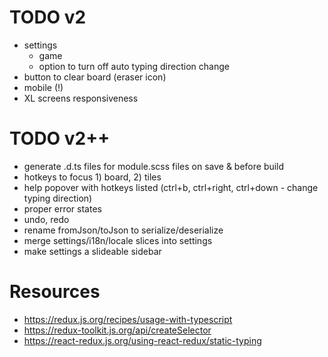 # TODO v2

- settings
    - game
    - option to turn off auto typing direction change
- button to clear board (eraser icon)
- mobile (!)
- XL screens responsiveness

# TODO v2++

- generate .d.ts files for module.scss files on save & before build
- hotkeys to focus 1) board, 2) tiles
- help popover with hotkeys listed (ctrl+b, ctrl+right, ctrl+down - change typing direction)
- proper error states
- undo, redo
- rename fromJson/toJson to serialize/deserialize
- merge settings/i18n/locale slices into settings
- make settings a slideable sidebar

# Resources

- https://redux.js.org/recipes/usage-with-typescript
- https://redux-toolkit.js.org/api/createSelector
- https://react-redux.js.org/using-react-redux/static-typing

